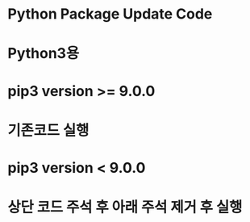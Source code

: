 # Python Package Update Code

# Python3용
# pip3 version >= 9.0.0
# 기존코드 실행

# pip3 version < 9.0.0
# 상단 코드 주석 후 아래 주석 제거 후 실행
